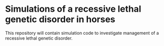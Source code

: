 
# Simulations of a recessive lethal genetic disorder in horses


This repository will contain simulation code to investigate management of a recessive lethal genetic disorder.

